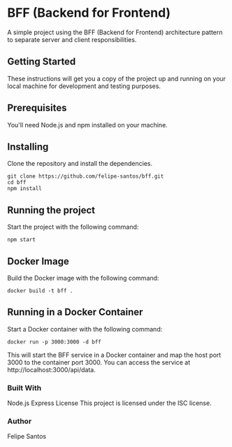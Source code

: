 # BFF (Backend for Frontend)

A simple project using the BFF (Backend for Frontend) architecture pattern to separate server and client responsibilities.

## Getting Started

These instructions will get you a copy of the project up and running on your local machine for development and testing purposes.

## Prerequisites

You'll need Node.js and npm installed on your machine.

## Installing

Clone the repository and install the dependencies.

```
git clone https://github.com/felipe-santos/bff.git
cd bff
npm install
```

## Running the project

Start the project with the following command:

```
npm start
```

## Docker Image

Build the Docker image with the following command:

```
docker build -t bff .
```

## Running in a Docker Container


Start a Docker container with the following command:

```
docker run -p 3000:3000 -d bff

``` 

This will start the BFF service in a Docker container and map the host port 3000 to the container port 3000. You can access the service at http://localhost:3000/api/data.


### Built With

Node.js
Express
License
This project is licensed under the ISC license.

### Author

Felipe Santos
